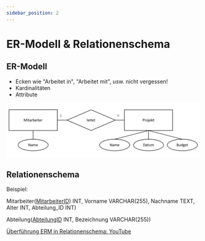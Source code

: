 ```yaml
---
sidebar_position: 2
---
```


# ER-Modell & Relationenschema

## ER-Modell

- Ecken wie "Arbeitet in", "Arbeitet mit", usw. nicht vergessen!
- Kardinalitäten
- Attribute

![ERM](./1.2._er-modell_img.jpg)

## Relationenschema

Beispiel:

Mitarbeiter(<u>MitarbeiterID</u>) INT, Vorname VARCHAR(255), Nachname TEXT, Alter INT, Abteilung_ID INT)

Abteilung(<u>AbteilungID</u> INT, Bezeichnung VARCHAR(255))

[Überführung ERM in Relationenschema: YouTube](https://www.youtube.com/watch?v=EpO29jViDqw)
